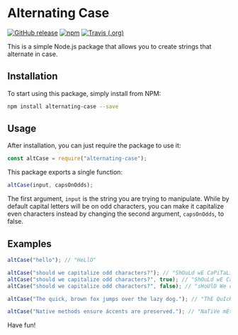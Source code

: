 # Alternating Case

[![GitHub release](https://img.shields.io/github/release/haykam821/Alternating-Case.svg?style=popout&label=github)](https://github.com/haykam821/Alternating-Case/releases/latest)
[![npm](https://img.shields.io/npm/v/alternating-case.svg?style=popout&colorB=red)](https://www.npmjs.com/package/alternating-case)
[![Travis (.org)](https://img.shields.io/travis/haykam821/Alternating-Case.svg?style=popout)](https://travis-ci.org/haykam821/Alternating-Case)

This is a simple Node.js package that allows you to create strings that alternate in case.

## Installation

To start using this package, simply install from NPM:

```bash
npm install alternating-case --save
```

## Usage

After installation, you can just require the package to use it:

```js
const altCase = require("alternating-case");
```

This package exports a single function:

```js
altCase(input, capsOnOdds);
```

The first argument, `input` is the string you are trying to manipulate. While by default capital letters will be on odd characters, you can make it capitalize even characters instead by changing the second argument, `capsOnOdds`, to false.

## Examples

```javascript
altCase("hello"); // "HeLlO"

altCase("should we capitalize odd characters?"); // "ShOuLd wE CaPiTaLiZe oDd cHaRaCtErS?"
altCase("should we capitalize odd characters?", true); // "ShOuLd wE CaPiTaLiZe oDd cHaRaCtErS?"
altCase("should we capitalize odd characters?", false); // "sHoUlD We cApItAlIzE OdD ChArAcTeRs?"

altCase("The quick, brown fox jumps over the lazy dog."); // "ThE QuIcK, bRoWn fOx jUmPs oVeR ThE LaZy dOg."

altCase("Native methods ensure áccents are preserved."); // "NaTiVe mEtHoDs eNsUrE ÁcCeNtS ArE PrEsErVeD."
```

Have fun!
